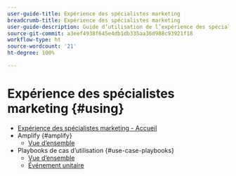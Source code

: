 ```yaml
---
user-guide-title: Expérience des spécialistes marketing
breadcrumb-title: Expérience des spécialistes marketing
user-guide-description: Guide d’utilisation de l’expérience des spécialistes marketing
source-git-commit: a3eef4938f645e4db1db335aa36d988c93921f18
workflow-type: ht
source-wordcount: '21'
ht-degree: 100%

---
```



# Expérience des spécialistes marketing {#using}

+ [Expérience des spécialistes marketing - Accueil](home.md)
+ Amplify {#amplify}
   + [Vue d’ensemble](amplify/overview.md)
+ Playbooks de cas d’utilisation {#use-case-playbooks}
   + [Vue d’ensemble](use-case-playbooks/overview.md)
   + [Événement unitaire](use-case-playbooks/unitary-event.md)
